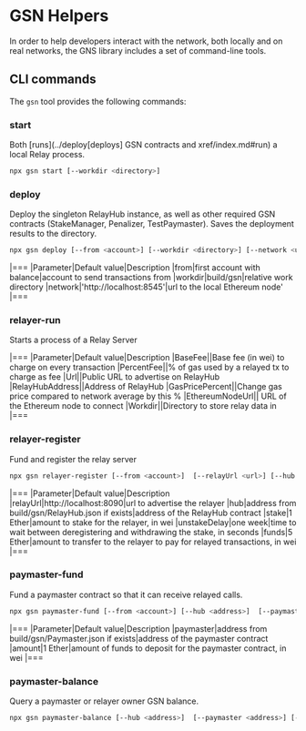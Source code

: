 # GSN Helpers

In order to help developers interact with the network, both locally and on real networks, the GNS library includes a set of command-line tools.


## CLI commands <a id="cli_commands"></a>

The `gsn` tool provides the following commands:


### start
Both [runs](../deploy[deploys] GSN contracts and xref/index.md#run) a local Relay process.
```bash
npx gsn start [--workdir <directory>]
```
### deploy <a id="deploy"></a>
Deploy the singleton RelayHub instance, as well as other required GSN contracts (StakeManager, Penalizer, TestPaymaster). Saves the deployment results to the <workdir> directory.

```bash
npx gsn deploy [--from <account>] [--workdir <directory>] [--network <url>]
```

|===
|Parameter|Default value|Description
|from|first account with balance|account to send transactions from
|workdir|build/gsn|relative work directory
|network|'http://localhost:8545'|url to the local Ethereum node'
|===
### relayer-run <a id="run"></a>
Starts a process of a Relay Server

|===
|Parameter|Default value|Description
|BaseFee||Base fee (in wei) to charge on every transaction
|PercentFee||% of gas used by a relayed tx to charge as fee
|Url||Public URL to advertise on RelayHub
|RelayHubAddress||Address of RelayHub
|GasPricePercent||Change gas price compared to network average by this %
|EthereumNodeUrl|| URL of the Ethereum node to connect
|Workdir||Directory to store relay data in
|===



### relayer-register
Fund and register the relay server

```bash
npx gsn relayer-register [--from <account>]  [--relayUrl <url>] [--hub <address>] [--stake <stake>] [--unstakeDelay <delay>] [--funds <funds>] [--network <url>]
```

|===
|Parameter|Default value|Description
|relayUrl|http://localhost:8090|url to advertise the relayer
|hub|address from build/gsn/RelayHub.json if exists|address of the RelayHub contract
|stake|1 Ether|amount to stake for the relayer, in wei
|unstakeDelay|one week|time to wait between deregistering and withdrawing the stake, in seconds
|funds|5 Ether|amount to transfer to the relayer to pay for relayed transactions, in wei
|===


### paymaster-fund

Fund a paymaster contract so that it can receive relayed calls.

```bash
npx gsn paymaster-fund [--from <account>] [--hub <address>]  [--paymaster <address>] [--amount <amount>] [--network <url>]
```

|===
|Parameter|Default value|Description
|paymaster|address from build/gsn/Paymaster.json if exists|address of the paymaster contract
|amount|1 Ether|amount of funds to deposit for the paymaster contract, in wei
|===


### paymaster-balance

Query a paymaster or relayer owner GSN balance.

```bash
npx gsn paymaster-balance [--hub <address>]  [--paymaster <address>] [--network <url>]
```
